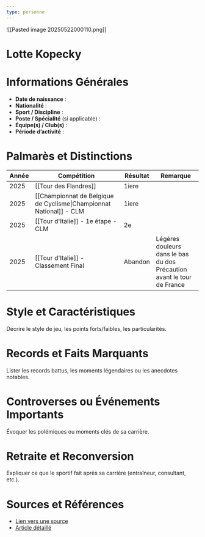 ```yaml
---
type: personne
---
```

![[Pasted image 20250522000110.png]]
# Lotte Kopecky

# Informations Générales
- **Date de naissance** :  
- **Nationalité** :  
- **Sport / Discipline** :  
- **Poste / Spécialité** (si applicable) :  
- **Équipe(s) / Club(s)** :  
- **Période d’activité** :  

# Palmarès et Distinctions
| Année | Compétition                                                         | Résultat | Remarque                                                                  |
| ----- | ------------------------------------------------------------------- | -------- | ------------------------------------------------------------------------- |
| 2025  | [[Tour des Flandres]]                                               | 1iere    |                                                                           |
| 2025  | [[Championnat de Belgique de Cyclisme\|Championnat National]] - CLM | 1iere    |                                                                           |
| 2025  | [[Tour d'Italie]] - 1e étape - CLM                                  | 2e       |                                                                           |
| 2025  | [[Tour d'Italie]] - Classement Final                                | Abandon  | Légères douleurs dans le bas du dos<br>Précaution avant le tour de France |

# Style et Caractéristiques
Décrire le style de jeu, les points forts/faibles, les particularités.

# Records et Faits Marquants
Lister les records battus, les moments légendaires ou les anecdotes notables.

# Controverses ou Événements Importants
Évoquer les polémiques ou moments clés de sa carrière.

# Retraite et Reconversion
Expliquer ce que le sportif fait après sa carrière (entraîneur, consultant, etc.).

# Sources et Références
- [Lien vers une source](#)
- [Article détaillé](#)
